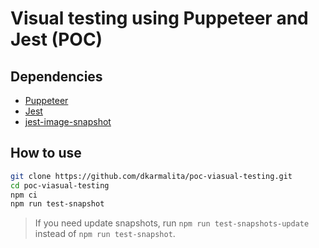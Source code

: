 # Visual testing using Puppeteer and Jest (POC)

## Dependencies

* [Puppeteer](https://github.com/puppeteer/puppeteer)
* [Jest](https://github.com/facebook/jest)
* [jest-image-snapshot](https://github.com/americanexpress/jest-image-snapshot)

## How to use

```sh
git clone https://github.com/dkarmalita/poc-viasual-testing.git
cd poc-viasual-testing
npm ci
npm run test-snapshot
```

> If you need update snapshots, run `npm run test-snapshots-update` instead of `npm run test-snapshot`.
